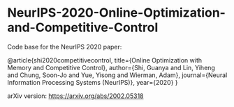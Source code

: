 # NeurIPS-2020-Online-Optimization-and-Competitive-Control

Code base for the NeurIPS 2020 paper:

@article{shi2020competitivecontrol,
  title={Online Optimization with Memory and Competitive Control},
  author={Shi, Guanya and Lin, Yiheng and Chung, Soon-Jo and Yue, Yisong and Wierman, Adam},
  journal={Neural Information Processing Systems (NeurIPS)},
  year={2020}
}

arXiv version: https://arxiv.org/abs/2002.05318
